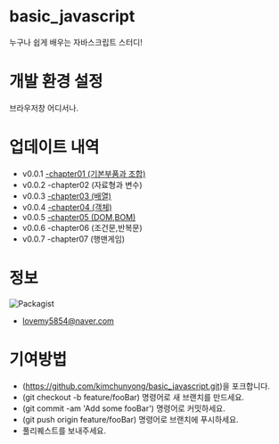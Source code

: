 # basic_javascript
누구나 쉽게 배우는 자바스크립트 스터디!

# 개발 환경 설정
브라우저창 어디서나.

# 업데이트 내역
- v0.0.1 [-chapter01 (기본부품과 조합)](https://github.com/kimchunyong/basic_javascript/wiki/기본부품)
- v0.0.2 -chapter02 (자료형과 변수)
- v0.0.3 [-chapter03 (배열)](https://github.com/kimchunyong/basic_javascript/wiki/%EB%B0%B0%EC%97%B4)
- v0.0.4 [-chapter04 (객체)](https://github.com/kimchunyong/basic_javascript/wiki/%EA%B0%9D%EC%B2%B4(Object))
- v0.0.5 [-chapter05 (DOM,BOM)](https://github.com/kimchunyong/basic_javascript/wiki/DOM(Document-Object-Model),-BOM(Browser-Object-Model))
- v0.0.6 -chapter06 (조건문,반복문)
- v0.0.7 -chapter07 (행맨게임)

# 정보

![Packagist](https://img.shields.io/packagist/l/doctrine/orm.svg)


 - lovemy5854@naver.com

# 기여방법
- (https://github.com/kimchunyong/basic_javascript.git)을 포크합니다.
- (git checkout -b feature/fooBar) 명령어로 새 브랜치를 만드세요.
- (git commit -am 'Add some fooBar') 명령어로 커밋하세요.
- (git push origin feature/fooBar) 명령어로 브랜치에 푸시하세요.
- 풀리퀘스트를 보내주세요.
